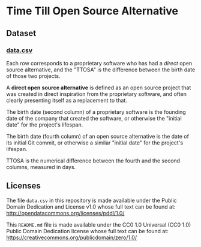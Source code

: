 # Time Till Open Source Alternative

## Dataset

### [data.csv](https://github.com/staltz/ttosa/blob/master/data.csv)

Each row corresponds to a proprietary software who has had a *direct* open source alternative, and the "TTOSA" is the difference between the birth date of those two projects.

A **direct open source alternative** is defined as an open source project that was created in direct inspiration from the proprietary software, and often clearly presenting itself as a replacement to that.

The birth date (second column) of a proprietary software is the founding date of the company that created the software, or otherwise the "initial date" for the project's lifespan.

The birth date (fourth column) of an open source alternative is the date of its initial Git commit, or otherwise a similar "initial date" for the project's lifespan.

TTOSA is the numerical difference between the fourth and the second columns, measured in days.

## Licenses

The file `data.csv` in this repository is made available under the Public Domain Dedication and License v1.0 whose full text can be found at: http://opendatacommons.org/licenses/pddl/1.0/

This `README.md` file is made available under the CC0 1.0 Universal (CC0 1.0)
Public Domain Dedication license whose full text can be found at: https://creativecommons.org/publicdomain/zero/1.0/
